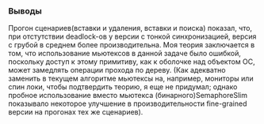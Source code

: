### Выводы

Прогон сценариев(вставки и удаления, вставки и поиска) показал, что, при отстутствии deadlock-ов у версии с тонкой синхронизацией, версия с грубой в среднем более производительна. Моя теория заключается в том, что использование мьютексов в данной задаче было ошибкой, поскольку доступ к этому примитиву, как к оболочке над объектом ОС, может замедлять операции прохода по дереву. (Как адекватно заменить в текущем алгоритме мьютексы на, например, мониторы или спин локи, чтобы подтвердить теорию, я еще не придумал; однако пробное использование вместо мьютекса (бинарного)SemaphoreSlim показывало некоторое улучшение в производительности fine-grained версии на прогонах тех же сценариев).
